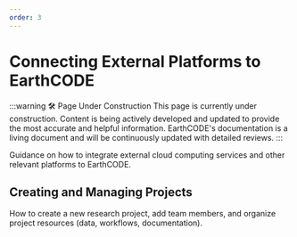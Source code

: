 ```yaml
---
order: 3
---
```

# Connecting External Platforms to EarthCODE
:::warning 🛠️ Page Under Construction
This page is currently under construction. Content is being actively developed and updated to provide the most accurate and helpful information.
EarthCODE's documentation is a living document and will be continuously updated with detailed reviews.
:::

Guidance on how to integrate external cloud computing services and other relevant platforms to EarthCODE.

## Creating and Managing Projects
How to create a new research project, add team members, and organize project resources (data, workflows, documentation).
